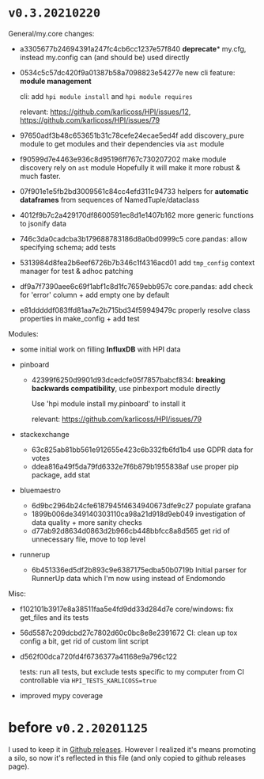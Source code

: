# `v0.3.20210220`

General/my.core changes:

- a3305677b24694391a247fc4cb6cc1237e57f840 **deprecate*** my.cfg, instead my.config can (and should be) used directly
- 0534c5c57dc420f9a01387b58a7098823e54277e new cli feature: **module management**

    cli: add `hpi module install` and `hpi module requires`

    relevant: https://github.com/karlicoss/HPI/issues/12, https://github.com/karlicoss/HPI/issues/79

- 97650adf3b48c653651b31c78cefe24ecae5ed4f add discovery_pure module to get modules and their dependencies via `ast` module
- f90599d7e4463e936c8d95196ff767c730207202 make module discovery rely on `ast` module
  Hopefully it will make it more robust & much faster.
- 07f901e1e5fb2bd3009561c84cc4efd311c94733 helpers for **automatic dataframes** from sequences of NamedTuple/dataclass
- 4012f9b7c2a429170df8600591ec8d1e1407b162 more generic functions to jsonify data
- 746c3da0cadcba3b179688783186d8a0bd0999c5 core.pandas: allow specifying schema; add tests
- 5313984d8fea2b6eef6726b7b346c1f4316acd01 add `tmp_config` context manager for test & adhoc patching
- df9a7f7390aee6c69f1abf1c8d1fc7659ebb957c core.pandas: add check for 'error' column + add empty one by default
- e81dddddf083ffd81aa7e2b715bd34f59949479c properly resolve class properties in make_config + add test

Modules:
- some initial work on filling **InfluxDB** with HPI data

- pinboard
  - 42399f6250d9901d93dcedcfe05f7857babcf834: **breaking backwards compatibility**, use pinbexport module directly

    Use 'hpi module install my.pinboard' to install it

    relevant: https://github.com/karlicoss/HPI/issues/79

- stackexchange
  - 63c825ab81bb561e912655e423c6b332fb6fd1b4 use GDPR data for votes
  - ddea816a49f5da79fd6332e7f6b879b1955838af use proper pip package, add stat

- bluemaestro
  - 6d9bc2964b24cfe6187945f4634940673dfe9c27 populate grafana
  - 1899b006de349140303110ca98a21d918d9eb049 investigation of data quality + more sanity checks
  - d77ab92d8634d0863d2b966cb448bbfcc8a8d565 get rid of unnecessary file, move to top level

- runnerup
  - 6b451336ed5df2b893c9e6387175edba50b0719b Initial parser for RunnerUp data which I'm now using instead of Endomondo

Misc:
- f102101b3917e8a38511faa5e4fd9dd33d284d7e core/windows: fix get_files and its tests
- 56d5587c209dcbd27c7802d60c0bc8e8e2391672 CI: clean up tox config a bit, get rid of custom lint script
- d562f00dca720fd4f6736377a41168e9a796c122

    tests: run all tests, but exclude tests specific to my computer from CI
    controllable via `HPI_TESTS_KARLICOSS=true`

- improved mypy coverage


# before `v0.2.20201125`

I used to keep it in [Github releases](https://github.com/karlicoss/HPI/releases).
However I realized it's means promoting a silo, so now it's reflected in this file (and only copied to github releases page).
